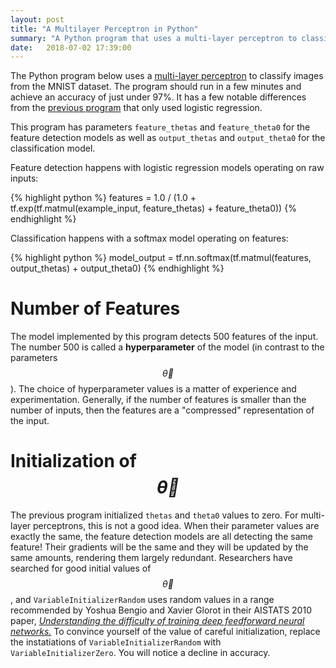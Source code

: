 ```yaml
---
layout: post
title: "A Multilayer Perceptron in Python"
summary: "A Python program that uses a multi-layer perceptron to classify images from the MNIST dataset."
date:   2018-07-02 17:39:00
---
```


The Python program below uses a [multi-layer
perceptron](/2018/07/01/multi-layer-perceptrons) to classify images from the
MNIST dataset. The program should run in a few minutes and achieve an accuracy
of just under 97%. It has a few notable differences from the [previous
program](/2018/06/29/simple-computer-vision-python) that only used logistic
regression.

This program has parameters `feature_thetas` and `feature_theta0` for the
feature detection models as well as `output_thetas` and `output_theta0` for the
classification model.

Feature detection happens with logistic regression models operating on raw
inputs:

{% highlight python %}
features = 1.0 / (1.0 + tf.exp(tf.matmul(example_input, feature_thetas) + feature_theta0))
{% endhighlight %}

Classification happens with a softmax model operating on features:

{% highlight python %}
model_output = tf.nn.softmax(tf.matmul(features, output_thetas) + output_theta0)
{% endhighlight %}

# Number of Features

The model implemented by this program detects 500 features of the input. The
number 500 is called a **hyperparameter** of the model (in contrast to the
parameters $$\vec{\theta}$$). The choice of hyperparameter values is a matter
of experience and experimentation. Generally, if the number of features is
smaller than the number of inputs, then the features are a "compressed"
representation of the input.

# Initialization of $$\vec{\theta}$$

The previous program initialized `thetas` and `theta0` values to zero. For
multi-layer perceptrons, this is not a good idea. When their parameter values
are exactly the same, the feature detection models are all detecting the same
feature! Their gradients will be the same and they will be updated by the same
amounts, rendering them largely redundant. Researchers have searched for good
initial values of $$\vec{\theta}$$, and `VariableInitializerRandom` uses random
values in a range recommended by Yoshua Bengio and Xavier Glorot in their
AISTATS 2010 paper, [_Understanding the difficulty of training deep feedforward
neural networks._](http://proceedings.mlr.press/v9/glorot10a/glorot10a.pdf) To
convince yourself of the value of careful initialization, replace the
instatiations of `VariableInitializerRandom` with `VariableInitializerZero`.
You will notice a decline in accuracy.


<script src="https://gist.github.com/mspandit/01eca4759bbe1c6b035b64e099f05293.js"></script>

